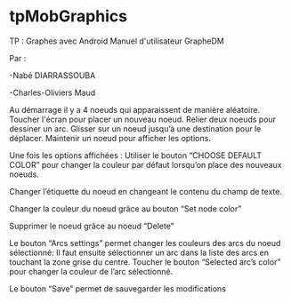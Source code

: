 # tpMobGraphics
TP : Graphes avec Android
Manuel d'utilisateur GrapheDM 

Par : 

-Nabé DIARRASSOUBA 

-Charles-Oliviers Maud

Au démarrage il y a 4 noeuds qui apparaissent de manière aléatoire.
Toucher l'écran pour placer un nouveau noeud.
Relier deux noeuds pour dessiner un arc.
Glisser sur un noeud jusqu’à une destination pour le déplacer.
Maintenir un noeud pour afficher les options.

Une fois les options affichées :
Utiliser le bouton “CHOOSE DEFAULT COLOR” pour changer la couleur par défaut lorsqu’on place des nouveaux noeuds.

Changer l’étiquette du noeud en changeant le contenu du champ de texte.

Changer la couleur du noeud grâce au bouton “Set node color”

Supprimer le noeud grâce au noeud “Delete”

Le bouton “Arcs settings” permet changer les couleurs des arcs du noeud sélectionné:
Il faut ensuite sélectionner un arc dans la liste des arcs en touchant la zone grise du centre.
Toucher le bouton “Selected arc’s color” pour changer la couleur de l’arc sélectionné. 

Le bouton “Save” permet de sauvegarder les modifications 

